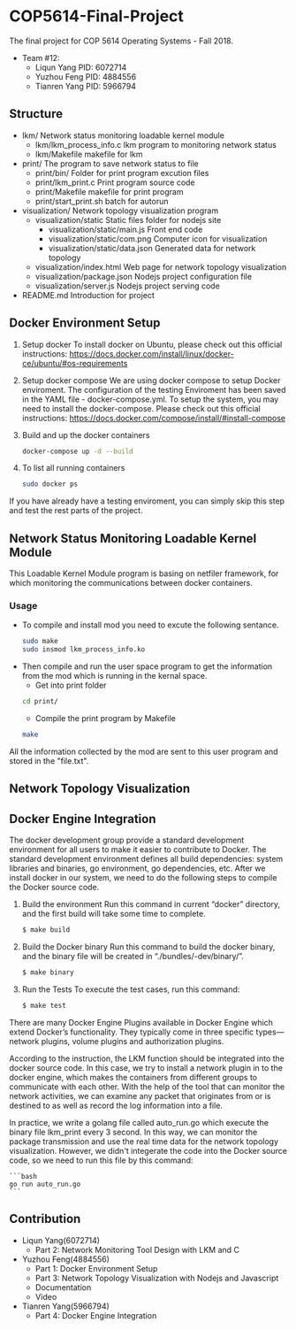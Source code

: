 # COP5614-Final-Project

The final project for COP 5614 Operating Systems - Fall 2018.
* Team #12:
	* Liqun Yang 		PID: 6072714
	* Yuzhou Feng		PID: 4884556
	* Tianren Yang		PID: 5966794

## Structure
* lkm/				Network status monitoring loadable kernel module
	* lkm/lkm_process_info.c 	lkm program to monitoring network status
	* lkm/Makefile				makefile for lkm
* print/			The program to save network status to file
	* print/bin/			Folder for print program excution files
	* print/lkm_print.c 	Print program source code
	* print/Makefile		makefile for print program
	* print/start_print.sh batch for autorun
* visualization/	Network topology visualization program
	* visualization/static		Static files folder for nodejs site
		* visualization/static/main.js		Front end code
		* visualization/static/com.png		Computer icon for visualization
		* visualization/static/data.json	Generated data for network topology
	* visualization/index.html 		Web page for network topology visualization
	* visualization/package.json 	Nodejs project configuration file
	* visualization/server.js 		Nodejs project serving code
* README.md	Introduction for project

## Docker Environment Setup
1. Setup docker
To install docker on Ubuntu, please check out this official instructions: https://docs.docker.com/install/linux/docker-ce/ubuntu/#os-requirements

2. Setup docker compose
We are using docker compose to setup Docker enviroment. The configuration of the testing Enviroment has been saved in the YAML file - docker-compose.yml. To setup the system, you may need to install the docker-compose. Please check out this official instructions: https://docs.docker.com/compose/install/#install-compose

3. Build and up the docker containers
	```bash
	docker-compose up -d --build
	```
4. To list all running containers
   	```bash
	sudo docker ps
	```

If you have already have a testing enviroment, you can simply skip this step and test the rest parts of the project.

## Network Status Monitoring Loadable Kernel Module

This Loadable Kernel Module program is basing on netfiler framework, for which monitoring the communications between docker containers. 

### Usage
* To compile and install mod you need to excute the following sentance.
	```bash
	sudo make
	sudo insmod lkm_process_info.ko
	```
* Then compile and run the user space program to get the information from the mod which is running in the kernal space.
	* Get into print folder
	```bash
	cd print/
	```
	* Compile the print program by Makefile
	```bash
	make
	```

All the information collected by the mod are sent to this user program and stored in the "file.txt".

## Network Topology Visualization



## Docker Engine Integration
The docker development group provide a standard development environment for all users to make it easier to contribute to Docker. The standard development environment defines all build dependencies: system libraries and binaries, go environment, go dependencies, etc. After we install docker in our system, we need to do the following steps to compile the Docker source code.

1. Build the environment
Run this command in current “docker” directory, and the first build will take some time to complete.
	```bash
	$ make build
	```
2. Build the Docker binary
Run this command to build the docker binary, and the binary file will be created in “./bundles/<version>-dev/binary/”.
	
	```bash
	$ make binary
	```
3. Run the Tests
To execute the test cases, run this command:
	
	```bash
	$ make test
	```

There are many Docker Engine Plugins available in Docker Engine which extend Docker’s functionality. They typically come in three specific types—network plugins, volume plugins and authorization plugins.

According to the instruction, the LKM function should be integrated into the docker source code. In this case, we try to install a network plugin in to the docker engine, which makes the containers from different groups to communicate with each other. With the help of the tool that can monitor the network activities, we can examine any packet that originates from or is destined to as well as record the log information into a file.

In practice, we write a golang file called auto_run.go which execute the binary file lkm_print every 3 second. In this way, we can monitor the package transmission and use the real time data for the network topology visualization.
However, we didn't integerate the code into the Docker source code, so we need to run this file by this command:

	```bash
	go run auto_run.go
	```

## Contribution
* Liqun Yang(6072714)
	* Part 2: Network Monitoring Tool Design with LKM and C
* Yuzhou Feng(4884556)
	* Part 1: Docker Environment Setup
	* Part 3: Network Topology Visualization with Nodejs and Javascript
	* Documentation
	* Video
* Tianren Yang(5966794)
	* Part 4: Docker Engine Integration
